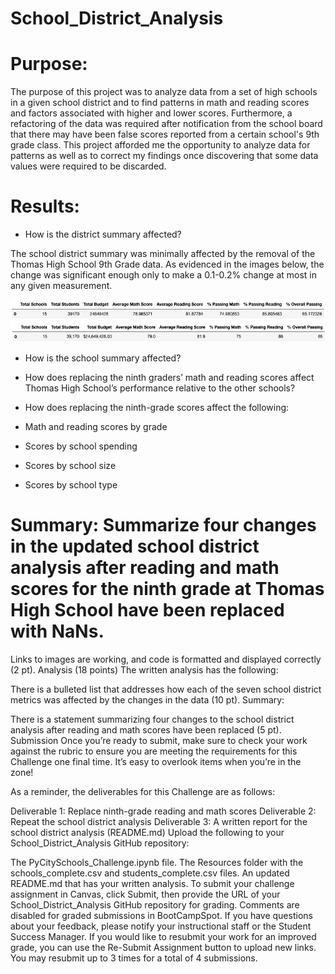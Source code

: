 # School_District_Analysis

# Purpose:
The purpose of this project was to analyze data from a set of high schools in a given school district and to find patterns in math and reading scores and factors associated with higher and lower scores. Furthermore, a refactoring of the data was required after notification from the school board that there may have been false scores reported from a certain school's 9th grade class. This project afforded me the opportunity to analyze data for patterns as well as to correct my findings once discovering that some data values were required to be discarded. 

# Results:
* How is the district summary affected?

The school district summary was minimally affected by the removal of the Thomas High School 9th Grade data. As evidenced in the images below, the change was significant enough only to make a 0.1-0.2% change at most in any given measurement. 

![](https://github.com/aaronwolfeaaron/School_District_Analysis/blob/main/District_Summary_Old.png)
![](https://github.com/aaronwolfeaaron/School_District_Analysis/blob/main/District_Summary_New.png)

* How is the school summary affected?



* How does replacing the ninth graders’ math and reading scores affect Thomas High School’s performance relative to the other schools?

* How does replacing the ninth-grade scores affect the following:

* Math and reading scores by grade

* Scores by school spending

* Scores by school size

* Scores by school type

# Summary: Summarize four changes in the updated school district analysis after reading and math scores for the ninth grade at Thomas High School have been replaced with NaNs.


Links to images are working, and code is formatted and displayed correctly (2 pt).
Analysis (18 points)
The written analysis has the following:

There is a bulleted list that addresses how each of the seven school district metrics was affected by the changes in the data (10 pt).
Summary:

There is a statement summarizing four changes to the school district analysis after reading and math scores have been replaced (5 pt).
Submission
Once you’re ready to submit, make sure to check your work against the rubric to ensure you are meeting the requirements for this Challenge one final time. It’s easy to overlook items when you’re in the zone!

As a reminder, the deliverables for this Challenge are as follows:

Deliverable 1: Replace ninth-grade reading and math scores
Deliverable 2: Repeat the school district analysis
Deliverable 3: A written report for the school district analysis (README.md)
Upload the following to your School_District_Analysis GitHub repository:

The PyCitySchools_Challenge.ipynb file.
The Resources folder with the schools_complete.csv and students_complete.csv files.
An updated README.md that has your written analysis.
To submit your challenge assignment in Canvas, click Submit, then provide the URL of your School_District_Analysis GitHub repository for grading. Comments are disabled for graded submissions in BootCampSpot. If you have questions about your feedback, please notify your instructional staff or the Student Success Manager. If you would like to resubmit your work for an improved grade, you can use the Re-Submit Assignment button to upload new links. You may resubmit up to 3 times for a total of 4 submissions.
